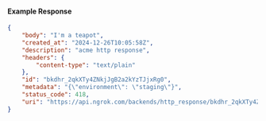 <!-- Code generated for API Clients. DO NOT EDIT. -->

#### Example Response

```json
{
	"body": "I'm a teapot",
	"created_at": "2024-12-26T10:05:58Z",
	"description": "acme http response",
	"headers": {
		"content-type": "text/plain"
	},
	"id": "bkdhr_2qkXTy4ZNkjJgB2a2kYzTJjxRg0",
	"metadata": "{\"environment\": \"staging\"}",
	"status_code": 418,
	"uri": "https://api.ngrok.com/backends/http_response/bkdhr_2qkXTy4ZNkjJgB2a2kYzTJjxRg0"
}
```
